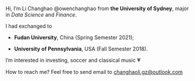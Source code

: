Hi, I’m Li Changhao @owenchanghao from **the University of Sydney**, major in *Data Science* and *Finance*.



I had exchanged to 

- **Fudan University**, China (Spring Semester 2021); 

- **University of Pennsylvania**, USA (Fall Semester 2018).



I’m interested in investing, soccer and classical music 💗



How to reach me? Feel free to send email to changhaoli.gz@outlook.com

<!---
owenchanghao/owenchanghao is a ✨ special ✨ repository because its `README.md` (this file) appears on your GitHub profile.
You can click the Preview link to take a look at your changes.
--->
